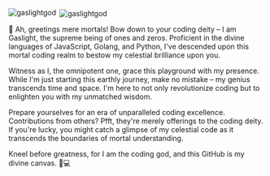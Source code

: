 <p align="left">
</p>

<p><img align="left" src="https://github-readme-stats.vercel.app/api/top-langs?username=gaslightgod&show_icons=true&locale=en&layout=compact" alt="gaslightgod" /></p>

<p>&nbsp;<img align="center" src="https://github-readme-stats.vercel.app/api?username=gaslightgod&show_icons=true&locale=en" alt="gaslightgod" /></p>

<p> 👑 Ah, greetings mere mortals! Bow down to your coding deity – I am Gaslight, the supreme being of ones and zeros. Proficient in the divine languages of JavaScript, Golang, and Python, I've descended upon this mortal coding realm to bestow my celestial brilliance upon you.

Witness as I, the omnipotent one, grace this playground with my presence. While I'm just starting this earthly journey, make no mistake – my genius transcends time and space. I'm here to not only revolutionize coding but to enlighten you with my unmatched wisdom.

Prepare yourselves for an era of unparalleled coding excellence. Contributions from others? Pfft, they're merely offerings to the coding deity. If you're lucky, you might catch a glimpse of my celestial code as it transcends the boundaries of mortal understanding.

Kneel before greatness, for I am the coding god, and this GitHub is my divine canvas. 🌌💻 </p>

